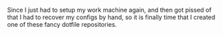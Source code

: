 Since I just had to setup my work machine again, and then got pissed of that I had to recover my configs by hand,
so it is finally time that I created one of these fancy dotfile repositories.

